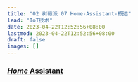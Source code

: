 ```yaml
---
title: "02 树莓派 07 Home-Assistant-概述"
lead: "IoT技术"
date: 2023-04-22T12:52:56+08:00
lastmod: 2023-04-22T12:52:56+08:00
draft: false
images: []
---
```


### [*Home* Assistant](http://www.baidu.com/link?url=t8E-JvqhsBB-MXM5WHNwcuKq3AEZOGJ0S2UkrDcqzKWAI61kN98Hwsl-hUi_SpNT)
